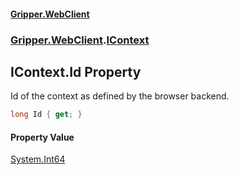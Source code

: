 #### [Gripper.WebClient](index 'index')
### [Gripper.WebClient](Gripper_WebClient 'Gripper.WebClient').[IContext](Gripper_WebClient_IContext 'Gripper.WebClient.IContext')
## IContext.Id Property
Id of the context as defined by the browser backend.  
```csharp
long Id { get; }
```
#### Property Value
[System.Int64](https://docs.microsoft.com/en-us/dotnet/api/System.Int64 'System.Int64')

